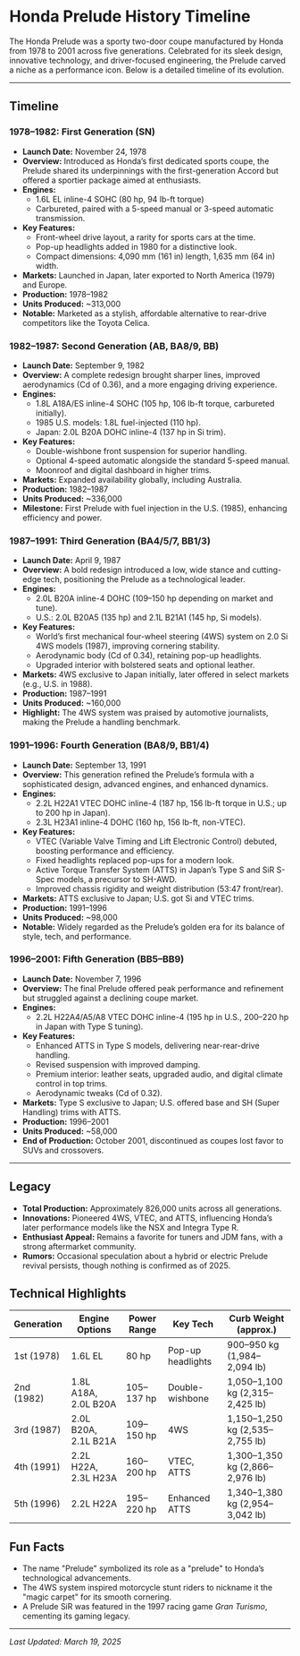 # Honda Prelude History Timeline

The Honda Prelude was a sporty two-door coupe manufactured by Honda from 1978 to 2001 across five generations. Celebrated for its sleek design, innovative technology, and driver-focused engineering, the Prelude carved a niche as a performance icon. Below is a detailed timeline of its evolution.

---

## Timeline

### 1978–1982: First Generation (SN)
- **Launch Date:** November 24, 1978
- **Overview:** Introduced as Honda’s first dedicated sports coupe, the Prelude shared its underpinnings with the first-generation Accord but offered a sportier package aimed at enthusiasts.
- **Engines:**
  - 1.6L EL inline-4 SOHC (80 hp, 94 lb-ft torque)
  - Carbureted, paired with a 5-speed manual or 3-speed automatic transmission.
- **Key Features:**
  - Front-wheel drive layout, a rarity for sports cars at the time.
  - Pop-up headlights added in 1980 for a distinctive look.
  - Compact dimensions: 4,090 mm (161 in) length, 1,635 mm (64 in) width.
- **Markets:** Launched in Japan, later exported to North America (1979) and Europe.
- **Production:** 1978–1982
- **Units Produced:** ~313,000
- **Notable:** Marketed as a stylish, affordable alternative to rear-drive competitors like the Toyota Celica.

### 1982–1987: Second Generation (AB, BA8/9, BB)
- **Launch Date:** September 9, 1982
- **Overview:** A complete redesign brought sharper lines, improved aerodynamics (Cd of 0.36), and a more engaging driving experience.
- **Engines:**
  - 1.8L A18A/ES inline-4 SOHC (105 hp, 106 lb-ft torque, carbureted initially).
  - 1985 U.S. models: 1.8L fuel-injected (110 hp).
  - Japan: 2.0L B20A DOHC inline-4 (137 hp in Si trim).
- **Key Features:**
  - Double-wishbone front suspension for superior handling.
  - Optional 4-speed automatic alongside the standard 5-speed manual.
  - Moonroof and digital dashboard in higher trims.
- **Markets:** Expanded availability globally, including Australia.
- **Production:** 1982–1987
- **Units Produced:** ~336,000
- **Milestone:** First Prelude with fuel injection in the U.S. (1985), enhancing efficiency and power.

### 1987–1991: Third Generation (BA4/5/7, BB1/3)
- **Launch Date:** April 9, 1987
- **Overview:** A bold redesign introduced a low, wide stance and cutting-edge tech, positioning the Prelude as a technological leader.
- **Engines:**
  - 2.0L B20A inline-4 DOHC (109–150 hp depending on market and tune).
  - U.S.: 2.0L B20A5 (135 hp) and 2.1L B21A1 (145 hp, Si models).
- **Key Features:**
  - World’s first mechanical four-wheel steering (4WS) system on 2.0 Si 4WS models (1987), improving cornering stability.
  - Aerodynamic body (Cd of 0.34), retaining pop-up headlights.
  - Upgraded interior with bolstered seats and optional leather.
- **Markets:** 4WS exclusive to Japan initially, later offered in select markets (e.g., U.S. in 1988).
- **Production:** 1987–1991
- **Units Produced:** ~160,000
- **Highlight:** The 4WS system was praised by automotive journalists, making the Prelude a handling benchmark.

### 1991–1996: Fourth Generation (BA8/9, BB1/4)
- **Launch Date:** September 13, 1991
- **Overview:** This generation refined the Prelude’s formula with a sophisticated design, advanced engines, and enhanced dynamics.
- **Engines:**
  - 2.2L H22A1 VTEC DOHC inline-4 (187 hp, 156 lb-ft torque in U.S.; up to 200 hp in Japan).
  - 2.3L H23A1 inline-4 DOHC (160 hp, 156 lb-ft, non-VTEC).
- **Key Features:**
  - VTEC (Variable Valve Timing and Lift Electronic Control) debuted, boosting performance and efficiency.
  - Fixed headlights replaced pop-ups for a modern look.
  - Active Torque Transfer System (ATTS) in Japan’s Type S and SiR S-Spec models, a precursor to SH-AWD.
  - Improved chassis rigidity and weight distribution (53:47 front/rear).
- **Markets:** ATTS exclusive to Japan; U.S. got Si and VTEC trims.
- **Production:** 1991–1996
- **Units Produced:** ~98,000
- **Notable:** Widely regarded as the Prelude’s golden era for its balance of style, tech, and performance.

### 1996–2001: Fifth Generation (BB5–BB9)
- **Launch Date:** November 7, 1996
- **Overview:** The final Prelude offered peak performance and refinement but struggled against a declining coupe market.
- **Engines:**
  - 2.2L H22A4/A5/A8 VTEC DOHC inline-4 (195 hp in U.S., 200–220 hp in Japan with Type S tuning).
- **Key Features:**
  - Enhanced ATTS in Type S models, delivering near-rear-drive handling.
  - Revised suspension with improved damping.
  - Premium interior: leather seats, upgraded audio, and digital climate control in top trims.
  - Aerodynamic tweaks (Cd of 0.32).
- **Markets:** Type S exclusive to Japan; U.S. offered base and SH (Super Handling) trims with ATTS.
- **Production:** 1996–2001
- **Units Produced:** ~58,000
- **End of Production:** October 2001, discontinued as coupes lost favor to SUVs and crossovers.

---

## Legacy
- **Total Production:** Approximately 826,000 units across all generations.
- **Innovations:** Pioneered 4WS, VTEC, and ATTS, influencing Honda’s later performance models like the NSX and Integra Type R.
- **Enthusiast Appeal:** Remains a favorite for tuners and JDM fans, with a strong aftermarket community.
- **Rumors:** Occasional speculation about a hybrid or electric Prelude revival persists, though nothing is confirmed as of 2025.

## Technical Highlights
| Generation | Engine Options       | Power Range | Key Tech         | Curb Weight (approx.) |
|------------|----------------------|-------------|------------------|-----------------------|
| 1st (1978) | 1.6L EL             | 80 hp       | Pop-up headlights| 900–950 kg (1,984–2,094 lb) |
| 2nd (1982) | 1.8L A18A, 2.0L B20A| 105–137 hp  | Double-wishbone  | 1,050–1,100 kg (2,315–2,425 lb) |
| 3rd (1987) | 2.0L B20A, 2.1L B21A| 109–150 hp  | 4WS              | 1,150–1,250 kg (2,535–2,755 lb) |
| 4th (1991) | 2.2L H22A, 2.3L H23A| 160–200 hp  | VTEC, ATTS       | 1,300–1,350 kg (2,866–2,976 lb) |
| 5th (1996) | 2.2L H22A           | 195–220 hp  | Enhanced ATTS    | 1,340–1,380 kg (2,954–3,042 lb) |

## Fun Facts
- The name "Prelude" symbolized its role as a "prelude" to Honda’s technological advancements.
- The 4WS system inspired motorcycle stunt riders to nickname it the "magic carpet" for its smooth cornering.
- A Prelude SiR was featured in the 1997 racing game *Gran Turismo*, cementing its gaming legacy.

---

*Last Updated: March 19, 2025*

